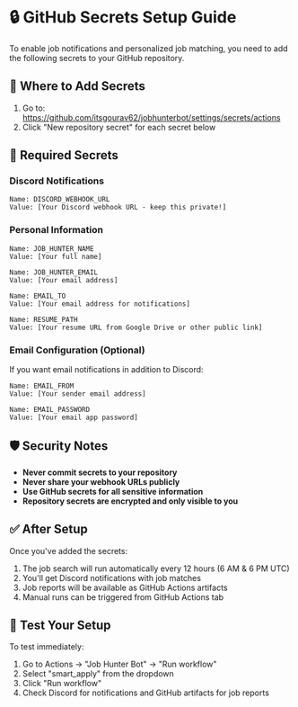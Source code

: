 # 🔒 GitHub Secrets Setup Guide

To enable job notifications and personalized job matching, you need to add the following secrets to your GitHub repository.

## 📍 Where to Add Secrets

1. Go to: https://github.com/itsgourav62/jobhunterbot/settings/secrets/actions
2. Click "New repository secret" for each secret below

## 🔐 Required Secrets

### Discord Notifications
```
Name: DISCORD_WEBHOOK_URL
Value: [Your Discord webhook URL - keep this private!]
```

### Personal Information
```
Name: JOB_HUNTER_NAME
Value: [Your full name]

Name: JOB_HUNTER_EMAIL
Value: [Your email address]

Name: EMAIL_TO
Value: [Your email address for notifications]

Name: RESUME_PATH
Value: [Your resume URL from Google Drive or other public link]
```

### Email Configuration (Optional)
If you want email notifications in addition to Discord:
```
Name: EMAIL_FROM
Value: [Your sender email address]

Name: EMAIL_PASSWORD
Value: [Your email app password]
```

## 🛡️ Security Notes

- **Never commit secrets to your repository**
- **Never share your webhook URLs publicly**
- **Use GitHub secrets for all sensitive information**
- **Repository secrets are encrypted and only visible to you**

## ✅ After Setup

Once you've added the secrets:
1. The job search will run automatically every 12 hours (6 AM & 6 PM UTC)
2. You'll get Discord notifications with job matches
3. Job reports will be available as GitHub Actions artifacts
4. Manual runs can be triggered from GitHub Actions tab

## 🚀 Test Your Setup

To test immediately:
1. Go to Actions → "Job Hunter Bot" → "Run workflow"
2. Select "smart_apply" from the dropdown
3. Click "Run workflow"
4. Check Discord for notifications and GitHub artifacts for job reports